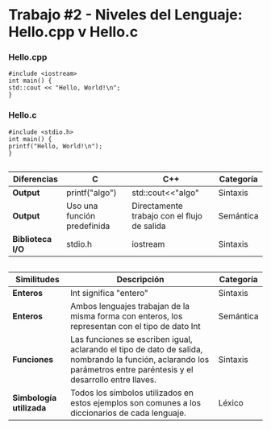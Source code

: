 # Trabajo #2 - Niveles del Lenguaje: Hello.cpp v Hello.c

### Hello.cpp

    #include <iostream>
    int main() {
    std::cout << "Hello, World!\n";
    }
    
### Hello.c

    #include <stdio.h>
    int main() {
    printf("Hello, World!\n");
    }

##
|**Diferencias**|C|C++|Categoría|
|--|--|--|--|
|**Output**|printf("algo")|std::cout<<"algo"|Sintaxis|
|**Output**|Uso una función predefinida|Directamente trabajo con el flujo de salida|Semántica|
|**Biblioteca I/O**|stdio.h|iostream|Sintaxis|

##
|**Similitudes**|Descripción|Categoría|
|--|--|--|
|**Enteros**|Int significa "entero"|Sintaxis|
|**Enteros**|Ambos lenguajes trabajan de la misma forma con enteros, los representan con el tipo de dato Int|Semántica|
|**Funciones**|Las funciones se escriben igual, aclarando el tipo de dato de salida, nombrando la función, aclarando los parámetros entre paréntesis y el desarrollo entre llaves.|Sintaxis|
|**Simbología utilizada**|Todos los símbolos utilizados en estos ejemplos son comunes a los diccionarios de cada lenguaje.|Léxico|
